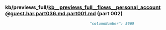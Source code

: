 ### kb/previews_full/kb__previews_full__flows__personal_account@guest.har.part036.md.part001.md (part 002)

```md
                                      "columnNumber": 5669
                         
```

```

